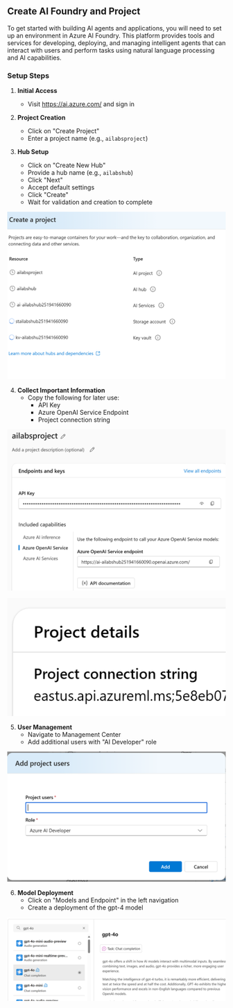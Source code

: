 ## Create AI Foundry and Project

To get started with building AI agents and applications, you will need to set up an environment in Azure AI Foundry. This platform provides tools and services for developing, deploying, and managing intelligent agents that can interact with users and perform tasks using natural language processing and AI capabilities.

### Setup Steps

1. **Initial Access**
    - Visit https://ai.azure.com/ and sign in

2. **Project Creation**
    - Click on "Create Project"
    - Enter a project name (e.g., `ailabsproject`)

3. **Hub Setup**
    - Click on "Create New Hub"
    - Provide a hub name (e.g., `ailabshub`)
    - Click "Next"
    - Accept default settings
    - Click "Create"
    - Wait for validation and creation to complete

 ![Project Creation Screen]({BBD83503-D8AB-40C6-B799-3DC843309423}.png)

4. **Collect Important Information**
    - Copy the following for later use:
      - API Key
      - Azure OpenAI Service Endpoint
      - Project connection string

![API Information]({97AA7E95-E702-4F6B-9D6A-D2AAC1EE2B2A}.png)

![Connection Details]({1593A11D-28CF-473C-B2BB-B924B5B0C31E}.png)

5. **User Management**
    - Navigate to Management Center
    - Add additional users with "AI Developer" role

![User Management]({C286E8B0-5A64-4D67-B9BA-17F53F5374AC}.png)

6. **Model Deployment**
    - Click on "Models and Endpoint" in the left navigation
    - Create a deployment of the gpt-4 model

![Model Deployment]({A05D72D3-1D2E-41AE-BF43-CBB97E5AFFF7}.png)